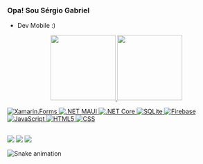 ### Opa! Sou Sérgio Gabriel

- Dev Mobile :)

<div align="center">
  <a href="https://github.com/SgCafe">
  <img height="150em" src="https://github-readme-stats.vercel.app/api?username=SgCafe&show_icons=true&theme=dark&include_all_commits=true&count_private=true"/>
  <img height="150em" src="https://github-readme-stats.vercel.app/api/top-langs/?username=SgCafe&layout=compact&langs_count=7&theme=dark"/>
</div>

  ![Xamarin.Forms](https://img.shields.io/badge/Xamarin.Forms-green?style=flat-square&logo=xamarin)
  ![.NET MAUI](https://img.shields.io/badge/.NET-MAUI-blueviolet?style=flat-square&logo=csharp)
  ![.NET Core](https://img.shields.io/badge/.NET-Core-blueviolet?style=flat-square)
  ![SQLite](https://img.shields.io/badge/SQLite-informational?style=flat-square&logo=sqlite)
  ![Firebase](https://img.shields.io/badge/Firebase-brightgreen?style=flat-square&logo=firebase)
  ![JavaScript](https://img.shields.io/badge/JavaScript-blueviolet?style=flat-square&logo=javascript)
  ![HTML5](https://img.shields.io/badge/HTML5-green?style=flat-square&logo=html5)
  ![CSS](https://img.shields.io/badge/CSS-brightgreen?style=flat-square&logo=csswizardry)
  
  ##
 
<div> 
  <a href="https://www.instagram.com/_sergiocafe/" target="_blank"><img src="https://img.shields.io/badge/-Instagram-%23E4405F?style=for-the-badge&logo=instagram&logoColor=white" target="_blank"></a>
  <a href = "mailto:sgabriel.cafe@gmail.com"><img src="https://img.shields.io/badge/-Gmail-%23333?style=for-the-badge&logo=gmail&logoColor=white" target="_blank"></a>
  <a href="https://www.linkedin.com/in/sgcafe/" target="_blank"><img src="https://img.shields.io/badge/-LinkedIn-%230077B5?style=for-the-badge&logo=linkedin&logoColor=white" target="_blank"></a> 
 
  ![Snake animation](https://github.com/SgCafe/SgCafe/blob/output/github-contribution-grid-snake.svg)
 
</div>
